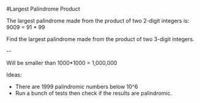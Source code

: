 #Largest Palindrome Product

The largest palindrome made from the product of two 2-digit integers is:
9009 = 91 * 99

Find the largest palindrome made from the product of two 3-digit integers.

--

Will be smaller than 1000*1000 = 1,000,000

Ideas:
- There are 1999 palindromic numbers below 10^6
- Run a bunch of tests then check if the results are palindromic.


